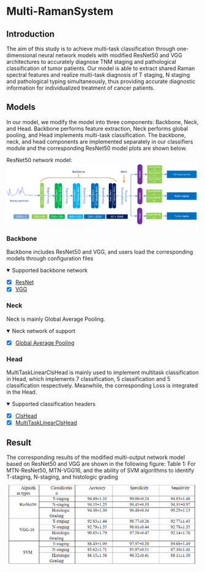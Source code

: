 # Multi-RamanSystem
## Introduction
The aim of this study is to achieve multi-task classification through one-dimensional neural network models with modified ResNet50 and VGG architectures to accurately diagnose TNM staging and pathological classification of tumor patients.
Our model is able to extract shared Raman spectral features and realize multi-task diagnosis of T staging, N staging and pathological typing simultaneously, thus providing accurate diagnostic information for individualized treatment of cancer patients.


## Models
In our model, we modify the model into three components: Backbone, Neck, and Head. Backbone performs feature extraction, Neck performs global pooling, and Head implements multi-task classification.
The backbone, neck, and head components are implemented separately in our classifiers module and the corresponding ResNet50 model plots are shown below.

ResNet50 network model:
![img.png](imgs/model.png)

### Backbone
Backbone includes ResNet50 and VGG, and users load the corresponding models through configuration files

<details open>
<summary>Supported backbone network</summary>

- [x] [ResNet](https://github.com/LLY-Bistu/MultiRamanSystem/tree/main/models/backbones/resnet50.py)
- [x] [VGG](https://github.com/LLY-Bistu/MultiRamanSystem/tree/main/models/backbones/vgg.py)

</details>

### Neck
Neck is mainly Global Average Pooling.

<details open>
<summary>Neck network of support</summary>

- [x] [Global Average Pooling](https://github.com/LLY-Bistu/MultiRamanSystem/tree/main/models/necks/gap.py)

</details>

### Head
MultiTaskLinearClsHead is mainly used to implement multitask classification in Head, which implements 7 classification, 5 classification and 5 classification respectively. Meanwhile, the corresponding Loss is integrated in the Head.

<details open>
<summary>Supported classification headers</summary>

- [x] [ClsHead](https://github.com/LLY-Bistu/MultiRamanSystem/tree/main/models/heads/cls_head.py)
- [x] [MultiTaskLinearClsHead](https://github.com/LLY-Bistu/MultiRamanSystem/tree/main/models/heads/multi_task_linear_head.py)

</details>

## Result
The corresponding results of the modified multi-output network model based on ResNet50 and VGG are shown in the following figure:
Table 1: For MTN-ResNet50, MTN-VGG16, and the ability of SVM algorithms to identify T-staging, N-staging, and histologic
grading
![img.png](imgs/result.png)
